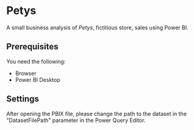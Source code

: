 # Petys

A small business analysis of *Petys*, fictitious store, sales using Power BI.

## Prerequisites

You need the following:

* Browser
* Power BI Desktop

## Settings

After opening the PBIX file, please change the path to the dataset in the "DatasetFilePath" parameter in the Power Query Editor.
